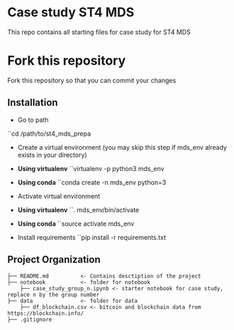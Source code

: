 # Case study ST4 MDS
This repo contains all starting files for case study for ST4 MDS

# Fork this repository
Fork this repository so that you can commit your changes

## Installation

* Go to path

``cd /path/to/st4_mds_prepa

* Create a virtual environment (you may skip this step if mds_env already exists in your directory)
* **Using virtualenv**
``virtualenv -p python3 mds_env

* **Using conda**
``conda create -n mds_env python=3

* Activate virtual environment
* **Using virtualenv**
``. mds_env/bin/activate

* **Using conda**
``source activate mds_env

* Install requirements
``pip install -r requirements.txt


## Project Organization

    ├── README.md          <- Contains desctiption of the project
    ├── notebook           <- folder for notebook
        ├── case_study_group_n.ipynb <- starter notebook for case study, replace n by the group number
    ├── data               <- folder for data
        ├── df_blockchain.csv <- bitcoin and blockchain data from https://blockchain.info/
    ├── .gitignore
